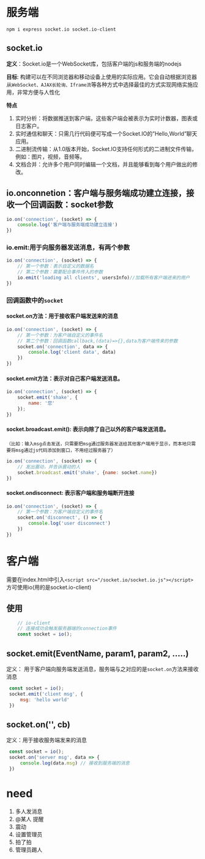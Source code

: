 # 服务端
    npm i express socket.io socket.io-client
## socket.io
**定义**：Socket.io是一个WebSocket库，包括客户端的js和服务端的nodejs

**目标**: 构建可以在不同浏览器和移动设备上使用的实际应用。它会自动根据浏览器从`WebSocket、AJAX长轮询、Iframe流`等各种方式中选择最佳的方式实现网络实施应用，非常方便与人性化

**特点**
1. 实时分析：将数据推送到客户端，这些客户端会被表示为实时计数器，图表或日志客户。
2. 实时通信和聊天：只需几行代码便可写成一个Socket.IO的”Hello,World”聊天应用。
3. 二进制流传输：从1.0版本开始，Socket.IO支持任何形式的二进制文件传输，例如：图片，视频，音频等。
4. 文档合并：允许多个用户同时编辑一个文档，并且能够看到每个用户做出的修改。

## io.onconnetion：客户端与服务端成功建立连接，接收一个回调函数：socket参数
```js
io.on('connection', (socket) => {
    console.log('客户端与服务端成功建立连接')
})
```
### io.emit:用于向服务器发送消息，有两个参数
```js
io.on('connection', (socket) => {
    // 第一个参数：表示自定义的数据名
    // 第二个参数：需要配合事件传入的参数
    io.emit('loading all clients', usersInfo)//加载所有客户端进来的用户
})
```
### 回调函数中的`socket`
#### socket.on方法：用于接收客户端发送来的消息
```js
io.on('connection', (socket) => {
    // 第一个参数：为客户端自定义的事件名
    // 第二个参数：回调函数callback,(data)=>{},data为客户端传来的参数
    socket.on('connection', data => {
        console.log('client data', data)
    })
})
```
#### socket.emit方法：表示对自己客户端发送消息。
```js
io.on('connection', (socket) => {
    socket.emit('shake', {
        name: '您'
    });
})
```

#### socket.broadcast.emit(): 表示向除了自己以外的客户端发送消息。
    （比如：输入msg点击发送，只需要把msg通过服务器发送给其他客户端用于显示，而本地只需要将msg通过js代码添加到窗口，不用经过服务器了）
```js
io.on('connection', (socket) => {
    // 发出震动，并告诉震动的人
    socket.broadcast.emit('shake', {name: socket.name})
})
```

#### socket.ondisconnect: 表示客户端和服务端断开连接
```js
io.on('connection', (socket) => {
    // 第一个参数：为客户端自定义的事件名
    socket.on('disconnect', () => {
        console.log('user disconnect')
    })
})
```

# 客户端
需要在index.html中引入`<script src="/socket.io/socket.io.js"></script>` 方可使用io(用的是socket.io-client)

## 使用
```js
    // io-client
    // 连接成功会触发服务器端的connection事件
    const socket = io(); 
```
## socket.emit(EventName, param1, param2, …..)
定义： 用于客户端向服务端发送消息，服务端与之对应的是`socket.on`方法来接收消息
```js
 const socket = io();
 socket.emit('client msg', {
     msg: 'hello world'
 })
```
## socket.on('', cb)
定义：用于接收服务端发来的消息
```js
 const socket = io();
 socket.on('server msg', data => {
     console.log(data.msg) // 接收到服务端的消息
 })
```





# need
1. 多人发消息
2. @某人 提醒
3. 震动
4. 设置管理员
5. 拍了拍
6. 管理员踢人
